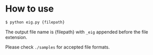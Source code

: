 # How to use

```sh
$ python eig.py {filepath}
```

The output file name is {filepath} with `_eig` appended before the file extension.

Please check `./samples` for accepted file formats.
